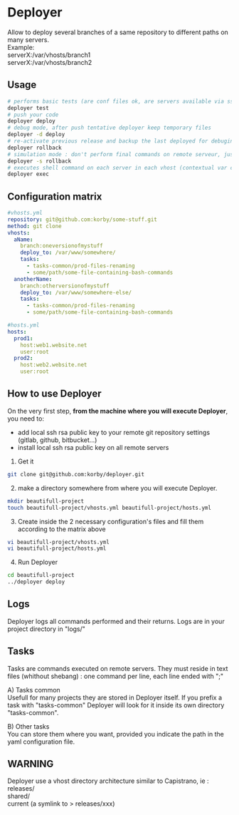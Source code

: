 # Deployer
Allow to deploy several branches of a same repository to different paths on many servers.  
Example:  
serverX:/var/vhosts/branch1  
serverX:/var/vhosts/branch2  

## Usage
```bash
# performs basic tests (are conf files ok, are servers available via ssh ...)
deployer test
# push your code
deployer deploy
# debug mode, after push tentative deployer keep temporary files
deployer -d deploy
# re-activate previous release and backup the last deployed for debuging check
deployer rollback
# simulation mode : don't perform final commands on remote serveur, just show them
deployer -s rollback
# executes shell command on each server in each vhost (contextual var can be used : %deploy_to, %shared_path etc.)
deployer exec

```

## Configuration matrix
```yaml
#vhosts.yml
repository: git@github.com:korby/some-stuff.git
method: git clone
vhosts:
  aName:
    branch:oneversionofmystuff
    deploy_to: /var/www/somewhere/
    tasks:
      - tasks-common/prod-files-renaming
      - some/path/some-file-containing-bash-commands
  anotherName:
    branch:otherversionofmystuff
    deploy_to: /var/www/somewhere-else/
    tasks:
      - tasks-common/prod-files-renaming
      - some/path/some-file-containing-bash-commands
```
```yaml
#hosts.yml
hosts:
  prod1:
    host:web1.website.net
    user:root
  prod2:
    host:web2.website.net
    user:root
```

## How to use Deployer
On the very first step, **from the machine where you will execute Deployer**, you need to:  
* add local ssh rsa public key to your remote git repository settings (gitlab, github, bitbucket...)
* install local ssh rsa public key on all remote servers

1) Get it
```bash
git clone git@github.com:korby/deployer.git
```

2) make a directory somewhere from where you will execute Deployer.
```bash
mkdir beautifull-project
touch beautifull-project/vhosts.yml beautifull-project/hosts.yml
```


3) Create inside the 2 necessary configuration's files and fill them according to the matrix above
```bash
vi beautifull-project/vhosts.yml 
vi beautifull-project/hosts.yml
```

4) Run Deployer
```bash
cd beautifull-project
../deployer deploy
```

## Logs
Deployer logs all commands performed and their returns. Logs are in your project directory in "logs/"

## Tasks
Tasks are commands executed on remote servers. They must reside in text files (whithout shebang) : one command per line, each line ended with ";"

A) Tasks common  
Usefull for many projects they are stored in Deployer itself. If you prefix a task with "tasks-common" Deployer will look for it inside its own directory "tasks-common".

B) Other tasks  
You can store them where you want, provided you indicate the path in the yaml configuration file.

## WARNING
Deployer use a vhost directory architecture similar to Capistrano, ie :  
releases/  
shared/  
current (a symlink to > releases/xxx)  



